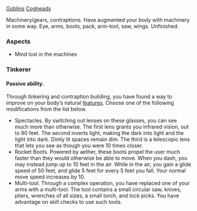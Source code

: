[Goblins](Goblins)
[Cogheads](Cogheads)

Machinery/gears, contraptions. Have augmented your body with machinery in some way. Eye, arms, boots, pack, arm-tool, saw, wings. 
Unfinished.
### Aspects
- Mind lost in the machines

### Tinkerer
#### Passive ability.
Through tinkering and contraption building, you have found a way to improve on your body’s natural [features](Features). Choose one of the following modifications from the list below.

- Spectacles. By switching out lenses on these glasses, you can see much more than otherwise. The first lens grants you infrared vision, out to 90 feet. The second  inverts light, making the dark into light and the light into dark. Dimly lit spaces remain dim. The third is a telescopic lens that lets you see as though you were 10 times closer.
- Rocket Boots. Powered by aether, these boots propel the user much faster than they would otherwise be able to move. When you dash, you may instead jump up to 10 feet in the air. While in the air, you gain a glide speed of 50 feet, and glide 5 feet for every 5 feet you fall. Your normal move speed increases by 10.
- Multi-tool. Through a complex operation, you have replaced one of your arms with a multi-tool. The tool contains a small circular saw, knives, pliers, wrenches of all sizes, a small torch, and lock picks. You have advantage on skill checks to use such tools.

